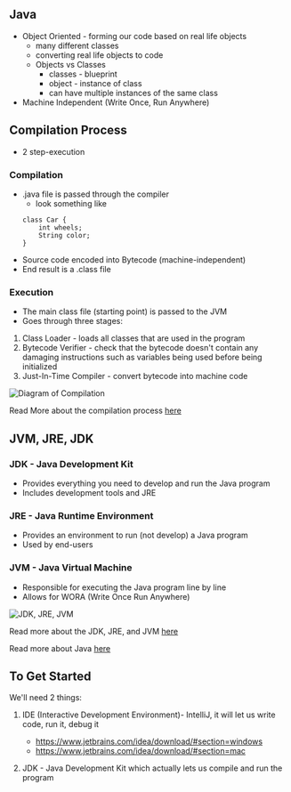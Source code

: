 ## Java
- Object Oriented - forming our code based on real life objects
    - many different classes
    - converting real life objects to code
    - Objects vs Classes
        - classes - blueprint
        - object - instance of class
        - can have multiple instances of the same class
- Machine Independent (Write Once, Run Anywhere)

## Compilation Process
- 2 step-execution
### Compilation
- .java file is passed through the compiler
    - look something like 
    ``` 
    class Car {
        int wheels;
        String color;
    }
    ```
- Source code encoded into Bytecode (machine-independent)
- End result is a .class file
### Execution
- The main class file (starting point) is passed to the JVM
- Goes through three stages:
1. Class Loader - loads all classes that are used in the program
2. Bytecode Verifier - check that the bytecode doesn't contain any damaging instructions such as variables being used before being initialized
3. Just-In-Time Compiler - convert bytecode into machine code

![Diagram of Compilation](https://media.geeksforgeeks.org/wp-content/uploads/java.jpg)

Read More about the compilation process [here](https://www.geeksforgeeks.org/compilation-execution-java-program/)

## JVM, JRE, JDK
### JDK - Java Development Kit
- Provides everything you need to develop and run the Java program
- Includes development tools and JRE

### JRE - Java Runtime Environment
- Provides an environment to run (not develop) a Java program
- Used by end-users

### JVM - Java Virtual Machine
- Responsible for executing the Java program line by line
- Allows for WORA (Write Once Run Anywhere)


![JDK, JRE, JVM](https://media.geeksforgeeks.org/wp-content/uploads/20210218150010/JDK.png)

Read more about the JDK, JRE, and JVM [here](https://www.geeksforgeeks.org/differences-jdk-jre-jvm/)

Read more about Java [here](https://www.geeksforgeeks.org/java/)


## To Get Started
We'll need 2 things:
1. IDE (Interactive Development Environment)- IntelliJ, it will let us write code, run it, debug it
    - https://www.jetbrains.com/idea/download/#section=windows
    - https://www.jetbrains.com/idea/download/#section=mac

2. JDK - Java Development Kit which actually lets us compile and run the program